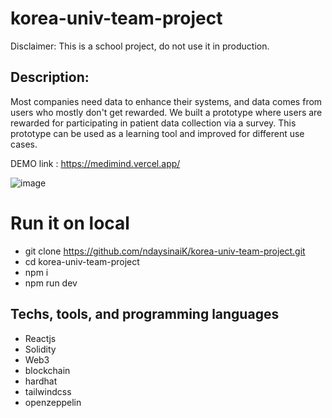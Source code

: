 # korea-univ-team-project

Disclaimer: This is a school project, do not use it in production.

## Description:

Most companies need data to enhance their systems, and data comes from users who mostly don't get rewarded.
We built a prototype where users are rewarded for participating in patient data collection via a survey. 
This prototype can be used as a learning tool and improved for different use cases.

DEMO link : https://medimind.vercel.app/ 

![image](https://user-images.githubusercontent.com/74330893/174569000-203f57d3-bdb8-44e3-8ec1-430566ec640f.png)


# Run it on local


- git clone https://github.com/ndaysinaiK/korea-univ-team-project.git
- cd korea-univ-team-project
- npm i
- npm run dev

## Techs, tools, and programming languages

- Reactjs
- Solidity
- Web3
- blockchain
- hardhat
- tailwindcss
- openzeppelin

